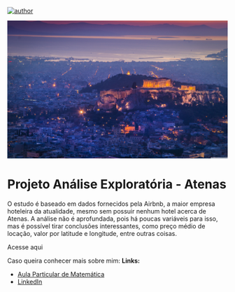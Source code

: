 [![author](https://img.shields.io/badge/Autor-Gabriel-red)](https://www.linkedin.com/in/gabriel-valadares-wa-bi)

<p align="center">
  <img src="Atenas.jpg" >
</p>

# Projeto Análise Exploratória - Atenas

O estudo é baseado em dados fornecidos pela Airbnb, a maior empresa hoteleira da atualidade, mesmo sem possuir nenhum hotel acerca de Atenas. A análise não é aprofundada, pois há poucas variáveis para isso, mas é possível tirar conclusões interessantes, como preço médio de locação, valor por latitude e longitude, entre outras coisas.

Acesse aqui

Caso queira conhecer mais sobre mim:
**Links:**
* [Aula Particular de Matemática](https://gabrielmatematica.com.br)
* [LinkedIn](https://www.linkedin.com/in/gabriel-valadares-wa-bi)


